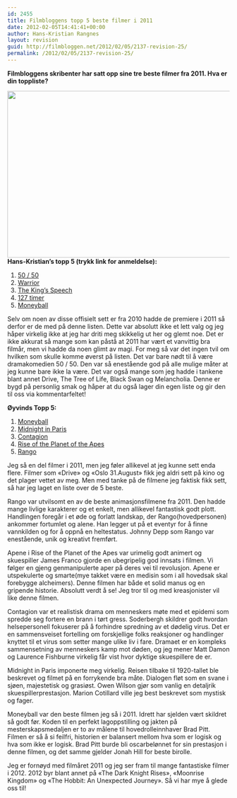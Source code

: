 ```yaml
---
id: 2455
title: Filmbloggens topp 5 beste filmer i 2011
date: 2012-02-05T14:41:41+00:00
author: Hans-Kristian Rangnes
layout: revision
guid: http://filmbloggen.net/2012/02/05/2137-revision-25/
permalink: /2012/02/05/2137-revision-25/
---
```

**Filmbloggens skribenter har satt opp sine tre beste filmer fra 2011. Hva er din toppliste?**<!--more-->

  
<a href="http://filmbloggen.net/2012/01/31/filmbloggens-topp-5-beste-filmer-i-2011/topp3-test1-2/" rel="attachment wp-att-2144"><img class="alignnone size-large wp-image-2144" src="http://filmbloggen.net/wp-content/uploads//2012/01/topp3-test11-620x377.jpg" alt="" width="620" height="377" /></a>  
**Hans-Kristian&#8217;s topp 5 (trykk link for anmeldelse):**  
1. [50 / 50](http://filmbloggen.net/2012/01/24/galgenhumor-og-kreft/)  
2. [Warrior](http://wp.me/p1HlbS-xs)  
3. [The King&#8217;s Speech](http://wp.me/s1HlbS-12)  
4. [127 timer](http://filmbloggen.net/2011/04/06/127-hours-2010/)  
5. [Moneyball](http://wp.me/p1HlbS-sX)

Selv om noen av disse offisielt sett er fra 2010 hadde de premiere i 2011 så derfor er de med på denne listen. Dette var absolutt ikke et lett valg og jeg håper virkelig ikke at jeg har driti meg skikkelig ut her og glemt noe. Det er ikke akkurat så mange som kan påstå at 2011 har vært et vanvittig bra filmår, men vi hadde da noen glimt av magi. For meg så var det ingen tvil om hvilken som skulle komme øverst på listen. Det var bare nødt til å være dramakomedien 50 / 50. Den var så enestående god på alle mulige måter at jeg kunne bare ikke la være. Det var også mange som jeg hadde i tankene blant annet Drive, The Tree of Life, Black Swan og Melancholia. Denne er bygd på personlig smak og håper at du også lager din egen liste og gir den til oss via kommentarfeltet!

**Øyvinds Topp 5:**  
1. [Moneyball](http://wp.me/p1HlbS-sX)  
2. [Midnight in Paris](http://wp.me/p1HlbS-vA)  
3. [Contagion](http://wp.me/p1HlbS-yK)  
4. [Rise of the Planet of the Apes](http://wp.me/p1HlbS-zR)  
5. [Rango](http://filmbloggen.net/2012/02/05/noe-av-det-beste-innen-animasjon-i-2011/)

Jeg så en del filmer i 2011, men jeg føler allikevel at jeg kunne sett enda flere. Filmer som &laquo;Drive&raquo; og &laquo;Oslo 31.August&raquo; fikk jeg aldri sett på kino og det plager vettet av meg. Men med tanke på de filmene jeg faktisk fikk sett, så har jeg laget en liste over de 5 beste.

Rango var utvilsomt en av de beste animasjonsfilmene fra 2011. Den hadde mange livlige karakterer og et enkelt, men allikevel fantastisk godt plott. Handlingen foregår i et øde og forlatt landskap, der Rango(hovedpersonen) ankommer fortumlet og alene. Han legger ut på et eventyr for å finne vannkilden og for å oppnå en heltestatus. Johnny Depp som Rango var enestående, unik og kreativt fremført.

Apene i Rise of the Planet of the Apes var urimelig godt animert og skuespiller James Franco gjorde en ubegripelig god innsats i filmen. Vi følger en gjeng genmanipulerte aper på deres vei til revolusjon. Apene er utspekulerte og smarte(mye takket være en medisin som i all hovedsak skal forebygge alcheimers). Denne filmen har både et solid manus og en gripende historie. Absolutt verdt å se! Jeg tror til og med kreasjonister vil like denne filmen.

Contagion var et realistisk drama om menneskers møte med et epidemi som spredde seg fortere en brann i tørt gress. Soderbergh skildrer godt hvordan helsepersonell fokuserer på å forhindre spredning av et dødelig virus. Det er en sammensveiset fortelling om forskjellige folks reaksjoner og handlinger knyttet til et virus som setter mange ulike liv i fare. Dramaet er en kompleks sammensetning av menneskers kamp mot døden, og jeg mener Matt Damon og Laurence Fishburne virkelig får vist hvor dyktige skuespillere de er.

Midnight in Paris imponerte meg virkelig. Reisen tilbake til 1920-tallet ble beskrevet og filmet på en forrykende bra måte. Dialogen fløt som en svane i sjøen, majestetisk og grasiøst. Owen Wilson gjør som vanlig en detaljrik skuespillerprestasjon. Marion Cotillard ville jeg best beskrevet som mystisk og fager.

Moneyball var den beste filmen jeg så i 2011. Idrett har sjelden vært skildret så godt før. Koden til en perfekt lagoppstilling og jakten på mesterskapsmedaljen er to av målene til hovedrolleinnhaver Brad Pitt. Filmen er så å si feilfri, historien er balansert mellom hva som er logisk og hva som ikke er logisk. Brad Pitt burde bli oscarbelønnet for sin prestasjon i denne filmen, og det samme gjelder Jonah Hill for beste birolle.

Jeg er fornøyd med filmåret 2011 og jeg ser fram til mange fantastiske filmer i 2012. 2012 byr blant annet på &laquo;The Dark Knight Rises&raquo;, &laquo;Moonrise Kingdom&raquo; og &laquo;The Hobbit: An Unexpected Journey&raquo;. Så vi har mye å glede oss til!